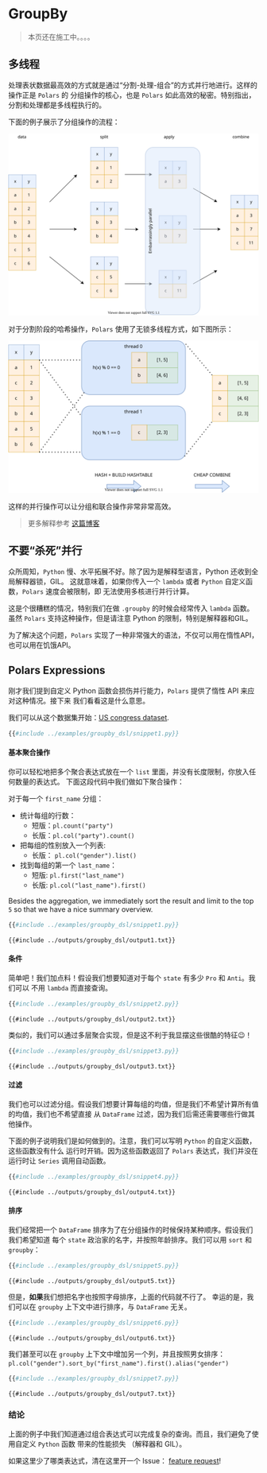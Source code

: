# GroupBy

> 本页还在施工中。。。。

## 多线程

处理表状数据最高效的方式就是通过“分割-处理-组合”的方式并行地进行。这样的操作正是 `Polars` 的
分组操作的核心，也是 `Polars` 如此高效的秘密。特别指出，分割和处理都是多线程执行的。

下面的例子展示了分组操作的流程：

![](https://raw.githubusercontent.com/pola-rs/polars-static/master/docs/split-apply-combine.svg)

对于分割阶段的哈希操作，`Polars` 使用了无锁多线程方式，如下图所示：

![](https://raw.githubusercontent.com/pola-rs/polars-static/master/docs/lock-free-hash.svg)

这样的并行操作可以让分组和联合操作非常非常高效。

> 更多解释参考 [这篇博客](https://www.ritchievink.com/blog/2021/02/28/i-wrote-one-of-the-fastest-dataframe-libraries/)

## 不要“杀死”并行

众所周知，`Python` 慢、水平拓展不好。除了因为是解释型语言，Python 还收到全局解释器锁，GIL。
这就意味着，如果你传入一个 `lambda` 或者 `Python` 自定义函数，`Polars` 速度会被限制，即
无法使用多核进行并行计算。

这是个很糟糕的情况，特别我们在做 `.groupby` 的时候会经常传入 `lambda` 函数。虽然 `Polars`
支持这种操作，但是请注意 Python 的限制，特别是解释器和GIL。

为了解决这个问题，`Polars` 实现了一种非常强大的语法，不仅可以用在惰性API，也可以用在饥饿API。

## Polars Expressions

刚才我们提到自定义 Python 函数会损伤并行能力，`Polars` 提供了惰性 API 来应对这种情况。接下来
我们看看这是什么意思。

我们可以从这个数据集开始：[US congress dataset](https://github.com/unitedstates/congress-legislators).

```python
{{#include ../examples/groupby_dsl/snippet1.py}}
```

#### 基本聚合操作

你可以轻松地把多个聚合表达式放在一个 `list` 里面，并没有长度限制，你放入任何数量的表达式。
下面这段代码中我们做如下聚合操作：

对于每一个 `first_name` 分组：

- 统计每组的行数：
  - 短版：`pl.count("party")`
  - 长版：`pl.col("party").count()`
- 把每组的性别放入一个列表:
  - 长版： `pl.col("gender").list()`
- 找到每组的第一个 `last_name`：
  - 短版: `pl.first("last_name")`
  - 长版: `pl.col("last_name").first()`

Besides the aggregation, we immediately sort the result and limit to the top `5` so that
we have a nice summary overview.

```python
{{#include ../examples/groupby_dsl/snippet1.py}}
```

```text
{{#include ../outputs/groupby_dsl/output1.txt}}
```

#### 条件

简单吧！我们加点料！假设我们想要知道对于每个 `state` 有多少 `Pro` 和 `Anti`。我们可以
不用 `lambda` 而直接查询。

```python
{{#include ../examples/groupby_dsl/snippet2.py}}
```

```text
{{#include ../outputs/groupby_dsl/output2.txt}}
```

类似的，我们可以通过多层聚合实现，但是这不利于我显摆这些很酷的特征😉！

```python
{{#include ../examples/groupby_dsl/snippet3.py}}
```

```text
{{#include ../outputs/groupby_dsl/output3.txt}}
```

#### 过滤

我们也可以过滤分组。假设我们想要计算每组的均值，但是我们不希望计算所有值的均值，我们也不希望直接
从 `DataFrame` 过滤，因为我们后需还需要哪些行做其他操作。

下面的例子说明我们是如何做到的。注意，我们可以写明 `Python` 的自定义函数，这些函数没有什么
运行时开销。因为这些函数返回了 `Polars` 表达式，我们并没在运行时让 `Series` 调用自动函数。

```python
{{#include ../examples/groupby_dsl/snippet4.py}}
```

```text
{{#include ../outputs/groupby_dsl/output4.txt}}
```

#### 排序

我们经常把一个 `DataFrame` 排序为了在分组操作的时候保持某种顺序。假设我们我们希望知道
每个 `state` 政治家的名字，并按照年龄排序。我们可以用 `sort` 和 `groupby`：

```python
{{#include ../examples/groupby_dsl/snippet5.py}}
```

```text
{{#include ../outputs/groupby_dsl/output5.txt}}
```

但是，**如果**我们想把名字也按照字母排序，上面的代码就不行了。
幸运的是，我们可以在 `groupby` 上下文中进行排序，与 `DataFrame` 无关。

```python
{{#include ../examples/groupby_dsl/snippet6.py}}
```

```text
{{#include ../outputs/groupby_dsl/output6.txt}}
```

我们甚至可以在 `groupby` 上下文中增加另一个列，并且按照男女排序：
`pl.col("gender").sort_by("first_name").first().alias("gender")`

```python
{{#include ../examples/groupby_dsl/snippet7.py}}
```

```text
{{#include ../outputs/groupby_dsl/output7.txt}}
```

### 结论

上面的例子中我们知道通过组合表达式可以完成复杂的查询。而且，我们避免了使用自定义 `Python` 函数
带来的性能损失 （解释器和 GIL）。

如果这里少了哪类表达式，清在这里开一个 Issue：
[feature request](https://github.com/pola-rs/polars/issues/new/choose)!
